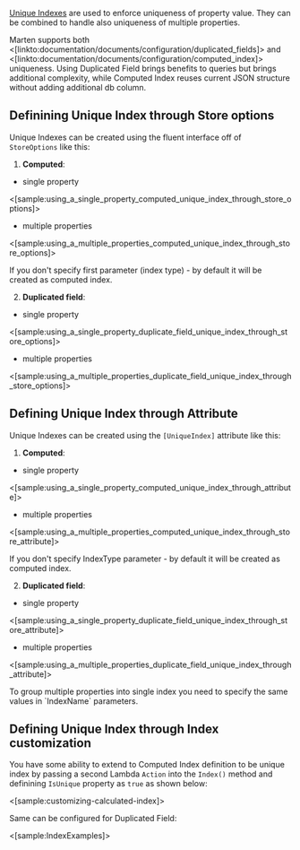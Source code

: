 <!--title:Unique Indexes-->

[Unique Indexes](https://www.postgresql.org/docs/current/static/indexes-unique.html) are used to enforce uniqueness of property value. They can be combined to handle also uniqueness of multiple properties.

Marten supports both <[linkto:documentation/documents/configuration/duplicated_fields]> and <[linkto:documentation/documents/configuration/computed_index]> uniqueness. Using Duplicated Field brings benefits to queries but brings additional complexity, while Computed Index reuses current JSON structure without adding additional db column.

## Definining Unique Index through Store options

Unique Indexes can be created using the fluent interface off of `StoreOptions` like this: 

1. **Computed**:
* single property

<[sample:using_a_single_property_computed_unique_index_through_store_options]>

* multiple properties

<[sample:using_a_multiple_properties_computed_unique_index_through_store_options]>

<div class="alert alert-info">
If you don't specify first parameter (index type) - by default it will be created as computed index.
</div>

2. **Duplicated field**:
* single property

<[sample:using_a_single_property_duplicate_field_unique_index_through_store_options]>

* multiple properties

<[sample:using_a_multiple_properties_duplicate_field_unique_index_through_store_options]>

## Defining Unique Index through Attribute

Unique Indexes can be created using the `[UniqueIndex]` attribute like this: 

1. **Computed**:
* single property

<[sample:using_a_single_property_computed_unique_index_through_attribute]>

* multiple properties

<[sample:using_a_multiple_properties_computed_unique_index_through_store_attribute]>


<div class="alert alert-info">
If you don't specify IndexType parameter - by default it will be created as computed index.
</div>


2. **Duplicated field**:
* single property

<[sample:using_a_single_property_duplicate_field_unique_index_through_store_attribute]>

* multiple properties

<[sample:using_a_multiple_properties_duplicate_field_unique_index_through_attribute]>

<div class="alert alert-info">
To group multiple properties into single index you need to specify the same values in `IndexName` parameters.
</div>


## Defining Unique Index through Index customization

You have some ability to extend to Computed Index definition to be unique index  by passing a second Lambda `Action` into
the `Index()` method and definining `IsUnique` property as `true` as shown below:

<[sample:customizing-calculated-index]>

Same can be configured for Duplicated Field:

<[sample:IndexExamples]>